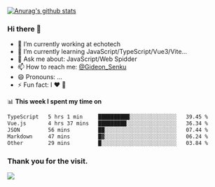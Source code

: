 [![Anurag's github stats](https://github-readme-stats.vercel.app/api?username=gideonsenku)](https://github.com/anuraghazra/github-readme-stats)
### Hi there 👋
- 🔭 I’m currently working at echotech
- 🌱 I’m currently learning JavaScript/TypeScript/Vue3/Vite...
- 💬 Ask me about: JavaScript/Web Spidder 
- 📫 How to reach me: [@Gideon_Senku](https://t.me/Gideon_Senku)
- 😄 Pronouns: ...
- ⚡ Fun fact: I ❤️ 🎵

📊 **This week I spent my time on**
<!--START_SECTION:waka-->

```txt
TypeScript   5 hrs 1 min     ██████████░░░░░░░░░░░░░░░   39.45 %
Vue.js       4 hrs 37 mins   █████████░░░░░░░░░░░░░░░░   36.34 %
JSON         56 mins         ██░░░░░░░░░░░░░░░░░░░░░░░   07.44 %
Markdown     47 mins         █▓░░░░░░░░░░░░░░░░░░░░░░░   06.24 %
Other        29 mins         █░░░░░░░░░░░░░░░░░░░░░░░░   03.84 %
```

<!--END_SECTION:waka-->


### Thank you for the visit.
![](http://profile-counter.glitch.me/gideonsenku/count.svg)
<!--
**GideonSenku/GideonSenku** is a ✨ _special_ ✨ repository because its `README.md` (this file) appears on your GitHub profile.

Here are some ideas to get you started:

- 🔭 I’m currently working on ...
- 🌱 I’m currently learning ...
- 👯 I’m looking to collaborate on ...
- 🤔 I’m looking for help with ...
- 💬 Ask me about ...
- 📫 How to reach me: ...
- 😄 Pronouns: ...
- ⚡ Fun fact: ...
-->
